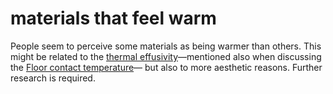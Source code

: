 # materials that feel warm

People seem to perceive some materials as being warmer than others.  This might be related to the 
[thermal effusivity](https://en.wikipedia.org/wiki/Thermal_effusivity)—mentioned also when discussing the 
[Floor contact temperature](code=floor_contact_temperature)—
but also to more aesthetic reasons. Further research is 
required.
